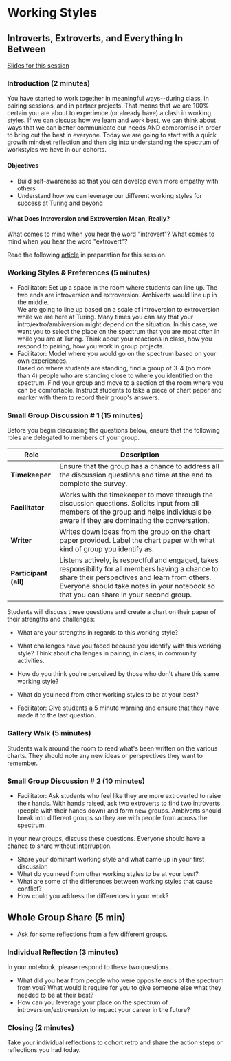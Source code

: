 #  Working Styles

## Introverts, Extroverts, and Everything In Between

[Slides for this session](https://docs.google.com/presentation/d/1Dv3pkCbDjEGilq9tPq5ABHySQIQ3zBs489fetFvcZno/edit#slide=id.g1eee055cc6_1_92)

### Introduction (2 minutes)
You have started to work together in meaningful ways--during class, in pairing sessions, and in partner projects.  That means that we are 100% certain you are about to experience (or already have) a clash in working styles.  If we can discuss how we learn and work best, we can think about ways that we can better communicate our needs AND compromise in order to bring out the best in everyone.  Today we are going to start with a quick growth mindset reflection and then dig into understanding the spectrum of workstyles we have in our cohorts. 

#### Objectives

* Build self-awareness so that you can develop even more empathy with others
* Understand how we can leverage our different working styles for success at Turing and beyond

#### What Does Introversion and Extroversion Mean, Really? 
What comes to mind when you hear the word "introvert"? What comes to mind when you hear the word "extrovert"? 

Read the following [article](https://www.fastcompany.com/3016031/leadership-now/are-you-an-introvert-or-an-extrovert-and-what-it-means-for-your-career) in preparation for this session.

### Working Styles & Preferences (5 minutes)

* Facilitator: Set up a space in the room where students can line up.  The two ends are introversion and extroversion.  Ambiverts would line up in the middle.  
We are going to line up based on a scale of introversion to extroversion while we are here at Turing. Many times you can say that your intro/extro/ambiversion might depend on the situation.  In this case, we want you to select the place on the spectrum that you are most often in while you are at Turing.  Think about your reactions in class, how you respond to pairing, how you work in group projects.  
* Facilitator:  Model where you would go on the spectrum based on your own experiences.  
Based on where students are standing, find a group of 3-4 (no more than 4) people who are standing close to where you identified on the spectrum.  Find your group and move to a section of the room where you can be comfortable. Instruct students to take a piece of chart paper and marker with them to record their group's answers. 

### Small Group Discussion # 1 (15 minutes)

Before you begin discussing the questions below, ensure that the following roles are delegated to members of your group.

| Role | Description |
|--------|-----------|
| **Timekeeper** | Ensure that the group has a chance to address all the discussion questions and time at the end to complete the survey.|
| **Facilitator** | Works with the timekeeper to move through the discussion questions. Solicits input from all members of the group and helps individuals be aware if they are dominating the conversation.|
| **Writer** | Writes down ideas from the group on the chart paper provided. Label the chart paper with what kind of group you identify as. |
| **Participant (all)** | Listens actively, is respectful and engaged, takes responsibility for all members having a chance to share their perspectives and learn from others.  Everyone should take notes in your notebook so that you can share in your second group. |

Students will discuss these questions and create a chart on their paper of their strengths and challenges:

* What are your strengths in regards to this working style?
* What challenges have you faced because you identify with this working style? Think about challenges in pairing, in class, in community activities.
* How do you think you're perceived by those who don't share this same working style?
* What do you need from other working styles to be at your best?

* Facilitator: Give students a 5 minute warning and ensure that they have made it to the last question.

### Gallery Walk (5 minutes)

Students walk around the room to read what's been written on the various charts. They should note any new ideas or perspectives they want to remember. 

### Small Group Discussion # 2 (10 minutes)

* Facilitator:  Ask students who feel like they are more extroverted to raise their hands.  With hands raised, ask two extroverts to find two introverts (people with their hands down) and form new groups.  Ambiverts should break into different groups so they are with people from across the spectrum.  

In your new groups, discuss these questions. Everyone should have a chance to share without interruption.  

* Share your dominant working style and what came up in your first discussion
* What do you need from other working styles to be at your best?
* What are some of the differences between working styles that cause conflict?
* How could you address the differences in your work?

## Whole Group Share (5 min)
* Ask for some reflections from a few different groups.  

### Individual Reflection (3 minutes)
In your notebook, please respond to these two questions.

* What did you hear from people who were opposite ends of the spectrum from you?  What would it require for you to give someone else what they needed to be at their best? 
* How can you leverage your place on the spectrum of introversion/extroversion to impact your career in the future?

### Closing (2 minutes)

Take your individual reflections to cohort retro and share the action steps or reflections you had today.   


